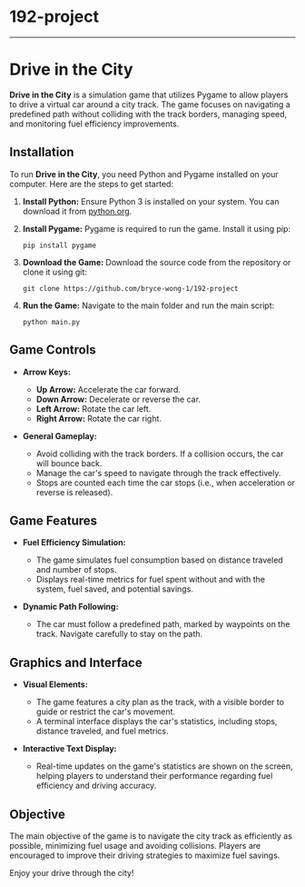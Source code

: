 # 192-project
---

# Drive in the City

**Drive in the City** is a simulation game that utilizes Pygame to allow players to drive a virtual car around a city track. The game focuses on navigating a predefined path without colliding with the track borders, managing speed, and monitoring fuel efficiency improvements.

## Installation

To run **Drive in the City**, you need Python and Pygame installed on your computer. Here are the steps to get started:

1. **Install Python:**
   Ensure Python 3 is installed on your system. You can download it from [python.org](https://www.python.org/downloads/).

2. **Install Pygame:**
   Pygame is required to run the game. Install it using pip:
   ```
   pip install pygame
   ```

3. **Download the Game:**
   Download the source code from the repository or clone it using git:
   ```
   git clone https://github.com/bryce-wong-1/192-project
   ```

4. **Run the Game:**
   Navigate to the main folder and run the main script:
   ```
   python main.py
   ```

## Game Controls

- **Arrow Keys:**
  - **Up Arrow:** Accelerate the car forward.
  - **Down Arrow:** Decelerate or reverse the car.
  - **Left Arrow:** Rotate the car left.
  - **Right Arrow:** Rotate the car right.

- **General Gameplay:**
  - Avoid colliding with the track borders. If a collision occurs, the car will bounce back.
  - Manage the car's speed to navigate through the track effectively.
  - Stops are counted each time the car stops (i.e., when acceleration or reverse is released).

## Game Features

- **Fuel Efficiency Simulation:**
  - The game simulates fuel consumption based on distance traveled and number of stops.
  - Displays real-time metrics for fuel spent without and with the system, fuel saved, and potential savings.

- **Dynamic Path Following:**
  - The car must follow a predefined path, marked by waypoints on the track. Navigate carefully to stay on the path.

## Graphics and Interface

- **Visual Elements:**
  - The game features a city plan as the track, with a visible border to guide or restrict the car's movement.
  - A terminal interface displays the car's statistics, including stops, distance traveled, and fuel metrics.

- **Interactive Text Display:**
  - Real-time updates on the game's statistics are shown on the screen, helping players to understand their performance regarding fuel efficiency and driving accuracy.

## Objective

The main objective of the game is to navigate the city track as efficiently as possible, minimizing fuel usage and avoiding collisions. Players are encouraged to improve their driving strategies to maximize fuel savings.

Enjoy your drive through the city!

